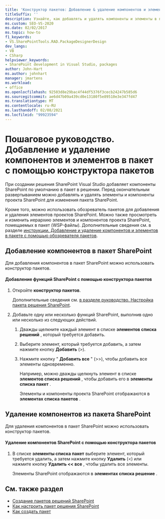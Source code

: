 ```yaml
---
title: 'Конструктор пакетов: Добавление & удаление компонентов и элементов в пакет'
titleSuffix: ''
description: Узнайте, как добавлять и удалять компоненты и элементы в пакете SharePoint с помощью конструктора пакетов в Visual Studio.
ms.custom: SEO-VS-2020
ms.date: 02/02/2017
ms.topic: how-to
f1_keywords:
- VS.SharePointTools.RAD.PackageDesignerDesign
dev_langs:
- VB
- CSharp
helpviewer_keywords:
- SharePoint development in Visual Studio, packages
author: John-Hart
ms.author: johnhart
manager: jmartens
ms.workload:
- office
ms.openlocfilehash: 92503d8e29bac4f44df5376f3cecb24247b585d6
ms.sourcegitcommit: ae6d47b09a439cd0e13180f5e89510e3e347fd47
ms.translationtype: MT
ms.contentlocale: ru-RU
ms.lasthandoff: 02/08/2021
ms.locfileid: "99923594"
---
```

# <a name="how-to-add-and-remove-features-and-items-to-a-package-by-using-the-package-designer"></a>Пошаговое руководство. Добавление и удаление компонентов и элементов в пакет с помощью конструктора пакетов
  При создании решения SharePoint Visual Studio добавляет компоненты SharePoint по умолчанию в пакет в решении. Перед окончательным развертыванием можно добавлять и удалять элементы и компоненты проекта SharePoint для изменения пакета SharePoint.

 Кроме того, можно использовать обозреватель пакетов для добавления и удаления элементов проектов SharePoint. Можно также просмотреть и изменить иерархию элементов и компонентов проекта SharePoint, помещаемых в пакет (WSP-файлы). Дополнительные сведения см. в разделе [инструкции. Добавление и удаление компонентов и элементов в пакете с помощью обозревателя пакетов](../sharepoint/how-to-add-and-remove-features-and-items-to-a-package-by-using-the-packaging-explorer.md).

## <a name="add-features-to-a-sharepoint-package"></a>Добавление компонентов в пакет SharePoint
 Для добавления компонентов в пакет SharePoint можно использовать конструктор пакетов.

#### <a name="to-add-sharepoint-features-with-the-package-designer"></a>Добавление функций SharePoint с помощью конструктора пакетов

1. Откройте **конструктор пакетов**.

    Дополнительные сведения см. [в разделе руководство. Настройка пакета решения SharePoint](../sharepoint/how-to-customize-a-sharepoint-solution-package.md).

2. Добавьте одну или несколько функций SharePoint, выполнив одно или несколько из следующих действий.

   1. Дважды щелкните каждый элемент в списке **элементов списка решений** , который требуется добавить.

   2. Выберите элемент, который требуется добавить, а затем нажмите кнопку **Добавить** (>).

   3. Нажмите кнопку " **Добавить все** " (>>), чтобы добавить все элементы одновременно.

      Например, можно дважды щелкнуть элемент в списке **элементов списка решений** , чтобы добавить его в **элементы списка пакет** .

      Элементы и компоненты проекта SharePoint отображаются в **элементах списка пакетов** .

## <a name="remove-features-from-a-sharepoint-package"></a>Удаление компонентов из пакета SharePoint
 Для удаления компонентов в пакет SharePoint можно использовать конструктор пакетов.

#### <a name="to-remove-sharepoint-features-with-the-package-designer"></a>Удаление компонентов SharePoint с помощью конструктора пакетов

1. В списке **элементы списка пакет** выберите элемент, который требуется удалить, а затем нажмите кнопку **Удалить** (<) или нажмите кнопку **Удалить << все** , чтобы удалить все элементы.

     Элементы SharePoint отображаются в **элементах списка решение** .

## <a name="see-also"></a>См. также раздел
- [Создание пакетов решений SharePoint](../sharepoint/creating-sharepoint-solution-packages.md)
- [Как настроить пакет решения SharePoint](../sharepoint/how-to-customize-a-sharepoint-solution-package.md)
- [Как создать пакет](/previous-versions/ee231585(v=vs.110))